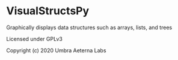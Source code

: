 # VisualStructsPy

Graphically displays data structures such as arrays, lists, and trees

Licensed under GPLv3

Copyright (c) 2020 Umbra Aeterna Labs